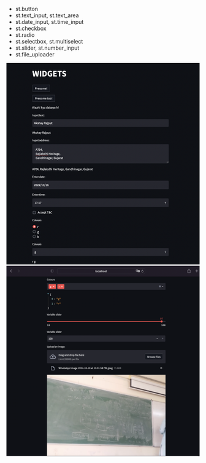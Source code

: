 - st.button
- st.text_input, st.text_area
- st.date_input, st.time_input
- st.checkbox
- st.radio
- st.selectbox, st.multiselect
- st.slider, st.number_input
- st.file_uploader

<img src="output1.png" alt="display" width=800/>

<img src="output2.png" alt="display" width=800/>